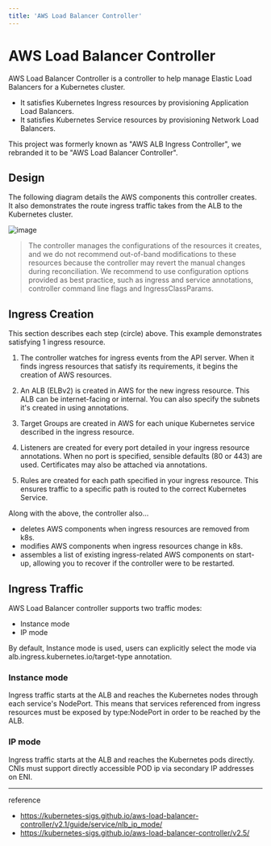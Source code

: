```yaml
---
title: 'AWS Load Balancer Controller'
---
```

# AWS Load Balancer Controller

AWS Load Balancer Controller is a controller to help manage Elastic Load Balancers for a Kubernetes cluster.

- It satisfies Kubernetes Ingress resources by provisioning Application Load Balancers.
- It satisfies Kubernetes Service resources by provisioning Network Load Balancers.

This project was formerly known as "AWS ALB Ingress Controller", we rebranded it to be "AWS Load Balancer Controller".

## Design

The following diagram details the AWS components this controller creates. It also demonstrates the route ingress traffic takes from the ALB to the Kubernetes cluster.

![image](https://github.com/rlaisqls/rlaisqls/assets/81006587/021fb689-acb2-42ac-aa67-b083f9f19fe6)

> The controller manages the configurations of the resources it creates, and we do not recommend out-of-band modifications to these resources because the controller may revert the manual changes during reconciliation. We recommend to use configuration options provided as best practice, such as ingress and service annotations, controller command line flags and IngressClassParams.

## Ingress Creation

This section describes each step (circle) above. This example demonstrates satisfying 1 ingress resource.

1. The controller watches for ingress events from the API server. When it finds ingress resources that satisfy its requirements, it begins the creation of AWS resources.

2. An ALB (ELBv2) is created in AWS for the new ingress resource. This ALB can be internet-facing or internal. You can also specify the subnets it's created in using annotations.

3. Target Groups are created in AWS for each unique Kubernetes service described in the ingress resource.

4. Listeners are created for every port detailed in your ingress resource annotations. When no port is specified, sensible defaults (80 or 443) are used. Certificates may also be attached via annotations.

5. Rules are created for each path specified in your ingress resource. This ensures traffic to a specific path is routed to the correct Kubernetes Service.

Along with the above, the controller also...

- deletes AWS components when ingress resources are removed from k8s.
- modifies AWS components when ingress resources change in k8s.
- assembles a list of existing ingress-related AWS components on start-up, allowing you to recover if the controller were to be restarted.

## Ingress Traffic

AWS Load Balancer controller supports two traffic modes:

- Instance mode
- IP mode

By default, Instance mode is used, users can explicitly select the mode via alb.ingress.kubernetes.io/target-type annotation.

### Instance mode
Ingress traffic starts at the ALB and reaches the Kubernetes nodes through each service's NodePort. This means that services referenced from ingress resources must be exposed by type:NodePort in order to be reached by the ALB.

### IP mode
Ingress traffic starts at the ALB and reaches the Kubernetes pods directly. CNIs must support directly accessible POD ip via secondary IP addresses on ENI.


---
reference
- https://kubernetes-sigs.github.io/aws-load-balancer-controller/v2.1/guide/service/nlb_ip_mode/
- https://kubernetes-sigs.github.io/aws-load-balancer-controller/v2.5/